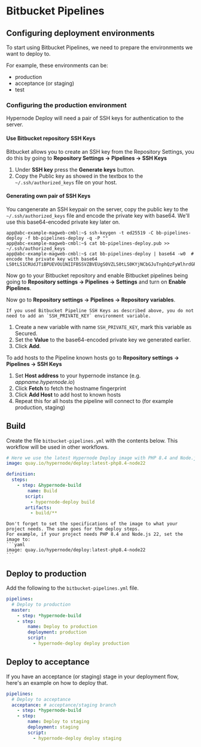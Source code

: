 # Bitbucket Pipelines

## Configuring deployment environments

To start using Bitbucket Pipelines, we need to prepare the environments we want to deploy to.

For example, these environments can be:

- production
- acceptance (or staging)
- test

### Configuring the production environment

Hypernode Deploy will need a pair of SSH keys for authentication to the server.

#### Use Bitbucket repository SSH Keys

Bitbucket allows you to create an SSH key from the Repository Settings, you do this by going to **Repository Settings -> Pipelines -> SSH Keys**

1. Under **SSH key** press the **Generate keys** button.
1. Copy the Public key as showed in the textbox to the `~/.ssh/authorized_keys` file on your host.

#### Generating own pair of SSH Keys

You cangenerate an SSH keypair on the server, copy the public key to the `~/.ssh/authorized_keys` file
and encode the private key with base64. We'll use this base64-encoded private key later on.

```console
app@abc-example-magweb-cmbl:~$ ssh-keygen -t ed25519 -C bb-pipelines-deploy -f bb-pipelines-deploy -q -P ""
app@abc-example-magweb-cmbl:~$ cat bb-pipelines-deploy.pub >> ~/.ssh/authorized_keys
app@abc-example-magweb-cmbl:~$ cat bb-pipelines-deploy | base64 -w0  # encode the private key with base64
LS0tLS1CRUdJTiBPUEVOU1NIIFBSSVZBVEUgS0VZLS0tLS0KYjNCbGJuTnphQzFyWlhrdGRqRUFBQUFBQkc1dmJtV...
```

Now go to your Bitbucket repository and enable Bitbucket pipelines being going to **Repository settings -> Pipelines -> Settings** and turn on **Enable Pipelines**.

Now go to **Repository settings -> Pipelines -> Repository variables**.

```{note}
If you used Bitbucket Pipeline SSH Keys as described above, you do not need to add an `SSH_PRIVATE_KEY` environment variable.
```

1. Create a new variable with name `SSH_PRIVATE_KEY`, mark this variable as Secured.
1. Set the **Value** to the base64-encoded private key we generated earlier.
1. Click **Add**.

To add hosts to the Pipeline known hosts go to **Repository settings -> Pipelines -> SSH Keys**

1. Set **Host address** to your hypernode instance (e.g. _appname.hypernode.io_)
1. Click **Fetch** to fetch the hostname fingerprint
1. Click **Add Host** to add host to known hosts
1. Repeat this for all hosts the pipeline will connect to (for example production, staging)

## Build

Create the file `bitbucket-pipelines.yml` with the contents below.
This workflow will be used in other workflows.

```yaml
# Here we use the latest Hypernode Deploy image with PHP 8.4 and Node.js 22
image: quay.io/hypernode/deploy:latest-php8.4-node22

definition:
  steps:
    - step: &hypernode-build
        name: Build
       script:
         - hypernode-deploy build
       artifacts:
         - build/**
```

````{note}
Don't forget to set the specifications of the image to what your project needs. The same goes for the deploy steps.
For example, if your project needs PHP 8.4 and Node.js 22, set the image to:
```yaml
image: quay.io/hypernode/deploy:latest-php8.4-node22
```
````

## Deploy to production

Add the following to the `bitbucket-pipelines.yml` file.

```yaml
pipelines:
  # Deploy to production
  master:
    - step: *hypernode-build
    - step:
        name: Deploy to production
        deployment: production
        script:
          - hypernode-deploy deploy production
```

## Deploy to acceptance

If you have an acceptance (or staging) stage in your deployment flow, here's an example on how to deploy that.

```yaml
pipelines:
  # Deploy to acceptance
  acceptance: # acceptance/staging branch
    - step: *hypernode-build
    - step:
        name: Deploy to staging
        deployment: staging
        script:
          - hypernode-deploy deploy staging
```
